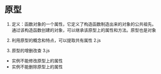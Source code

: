 # 原型
1. 定义：函数对象的一个属性，它定义了构造函数制造出来的对象的公共祖先。通过该构造函数创建的对象，可以继承该原型上的属性和方法。原型也是对象

2. 利用原型的概念和特点，可以提取共有属性  2.js

3. 原型的增删改查 3.js
- 实例不能修改原型上的属性  
- 实例不能删除原型上的属性  